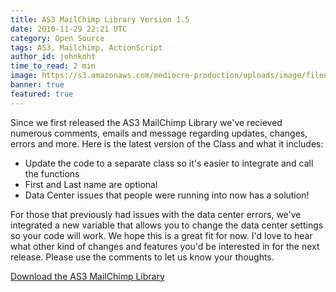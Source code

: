 ```yaml
---
title: AS3 MailChimp Library Version 1.5
date: 2010-11-29 22:21 UTC
category: Open Source
tags: AS3, Mailchimp, ActionScript
author_id: johnkoht
time_to_read: 2 min
image: https://s3.amazonaws.com/mediocre-production/uploads/image/filename/21/freddie-mc.jpg
banner: true
featured: true
---
```


Since we first released the AS3 MailChimp Library we've recieved numerous comments, emails and message regarding updates, changes, errors and more. Here is the latest version of the Class and what it includes:

- Update the code to a separate class so it's easier to integrate and call the functions
- First and Last name are optional
- Data Center issues that people were running into now has a solution!

For those that previously had issues with the data center errors, we've integrated a new variable that allows you to change the data center settings so your code will work. We hope this is a great fit for now. I'd love to hear what other kind of changes and features you'd be interested in for the next release. Please use the comments to let us know your thoughts. 

[Download the AS3 MailChimp Library](https://github.com/kohactive/AS3-MailChimp-Library)